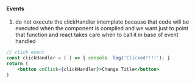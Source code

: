 #### Events
1. do not execute the clickHandler intemplate because that code will be executed when the component is compiled and we want just to point that function and react takes care when to call it in base of event handled 
```jsx
// click event
const clickHandler = ( ) => { console. log('Clicked!!!!'); }
return (
	<button onClick={clickHandler}>Change Title</button>
)
```